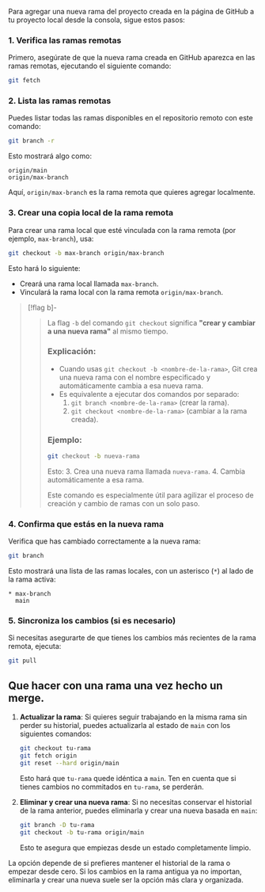 Para agregar una nueva rama del proyecto creada en la página de GitHub a tu proyecto local desde la consola, sigue estos pasos:

### 1. **Verifica las ramas remotas**
   Primero, asegúrate de que la nueva rama creada en GitHub aparezca en las ramas remotas, ejecutando el siguiente comando:
   ```bash
   git fetch
   ```

### 2. **Lista las ramas remotas**
   Puedes listar todas las ramas disponibles en el repositorio remoto con este comando:
   ```bash
   git branch -r
   ```

   Esto mostrará algo como:
   ```
   origin/main
   origin/max-branch
   ```

   Aquí, `origin/max-branch` es la rama remota que quieres agregar localmente.

### 3. **Crear una copia local de la rama remota**
   Para crear una rama local que esté vinculada con la rama remota (por ejemplo, `max-branch`), usa:
   ```bash
   git checkout -b max-branch origin/max-branch
   ```

   Esto hará lo siguiente:
   - Creará una rama local llamada `max-branch`.
   - Vinculará la rama local con la rama remota `origin/max-branch`.

> [!flag b]-
> > La flag `-b` del comando `git checkout` significa **"crear y cambiar a una nueva rama"** al mismo tiempo.
> > 
> > ### Explicación:
> > - Cuando usas `git checkout -b <nombre-de-la-rama>`, Git crea una nueva rama con el nombre especificado y automáticamente cambia a esa nueva rama.
> > - Es equivalente a ejecutar dos comandos por separado:
> >   1. `git branch <nombre-de-la-rama>` (crear la rama).
> >   2. `git checkout <nombre-de-la-rama>` (cambiar a la rama creada).
> > 
> > ### Ejemplo:
> > ```bash
> > git checkout -b nueva-rama
> > ```
> > Esto:
> > 3. Crea una nueva rama llamada `nueva-rama`.
> > 4. Cambia automáticamente a esa rama.
> > 
> > Este comando es especialmente útil para agilizar el proceso de creación y cambio de ramas con un solo paso.

### 4. **Confirma que estás en la nueva rama**
   Verifica que has cambiado correctamente a la nueva rama:
   ```bash
   git branch
   ```

   Esto mostrará una lista de las ramas locales, con un asterisco (`*`) al lado de la rama activa:
   ```
   * max-branch
     main
   ```

### 5. **Sincroniza los cambios (si es necesario)**
   Si necesitas asegurarte de que tienes los cambios más recientes de la rama remota, ejecuta:
   ```bash
   git pull
   ```


## Que hacer con una rama una vez hecho un merge.

1. **Actualizar la rama**: Si quieres seguir trabajando en la misma rama sin perder su historial, puedes actualizarla al estado de `main` con los siguientes comandos:
   ```bash
   git checkout tu-rama
   git fetch origin
   git reset --hard origin/main
   ```
   Esto hará que `tu-rama` quede idéntica a `main`. Ten en cuenta que si tienes cambios no commitados en `tu-rama`, se perderán.

2. **Eliminar y crear una nueva rama**: Si no necesitas conservar el historial de la rama anterior, puedes eliminarla y crear una nueva basada en `main`:
   ```bash
   git branch -D tu-rama
   git checkout -b tu-rama origin/main
   ```
   Esto te asegura que empiezas desde un estado completamente limpio.

La opción depende de si prefieres mantener el historial de la rama o empezar desde cero. Si los cambios en la rama antigua ya no importan, eliminarla y crear una nueva suele ser la opción más clara y organizada.

